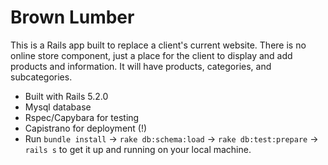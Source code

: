 # Brown Lumber

This is a Rails app built to replace a client's current website. There is no online store component, just a place for the client to display and add products and information. It will have products, categories, and subcategories.

* Built with Rails 5.2.0
* Mysql database
* Rspec/Capybara for testing
* Capistrano for deployment (!)
* Run `bundle install` -> `rake db:schema:load` -> `rake db:test:prepare` -> `rails s` to get it up and running on your local machine.
